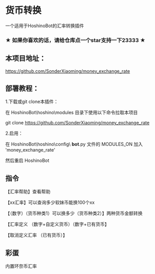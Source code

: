 # 货币转换
一个适用于HoshinoBot的汇率转换插件

### ★ 如果你喜欢的话，请给仓库点一个star支持一下23333 ★

## 本项目地址：

https://github.com/SonderXiaoming/money_exchange_rate

## 部署教程：

1.下载或git clone本插件：

在 HoshinoBot\hoshino\modules 目录下使用以下命令拉取本项目

git clone https://github.com/SonderXiaoming/money_exchange_rate

2.启用：

在 HoshinoBot\hoshino\config\ **bot**.py 文件的 MODULES_ON 加入 'money_exchange_rate'

然后重启 HoshinoBot

## 指令

【汇率帮助】查看帮助

【xx汇率】可以查询多少软妹币能换100个xx

【（数字）（货币种类1）可以换多少（货币种类2）】两种货币金额转换

【汇率定义 （数字+自定义货币）（数字+已有货币】

【取消定义汇率 （已有货币）】

## 彩蛋

内置环奈币汇率



